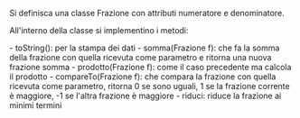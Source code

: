 Si definisca una classe Frazione con attributi numeratore e denominatore.

All'interno della classe si implementino i metodi:

-⁠  ⁠toString(): per la stampa dei dati
-⁠  ⁠somma(Frazione f): che fa la somma della frazione con quella ricevuta come parametro e ritorna una nuova frazione somma
-⁠  ⁠prodotto(Frazione f): come il caso precedente ma calcola il prodotto
-⁠  ⁠compareTo(Frazione f): che compara la frazione con quella ricevuta come parametro, ritorna 0 se sono uguali, 1 se la frazione corrente è maggiore, -1 se l'altra frazione è maggiore
-⁠  ⁠riduci: riduce la frazione ai minimi termini
